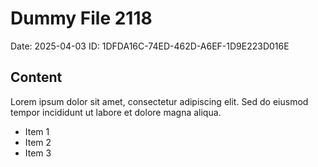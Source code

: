 # Dummy File 2118

Date: 2025-04-03
ID: 1DFDA16C-74ED-462D-A6EF-1D9E223D016E

## Content

Lorem ipsum dolor sit amet, consectetur adipiscing elit.
Sed do eiusmod tempor incididunt ut labore et dolore magna aliqua.

* Item 1
* Item 2
* Item 3


